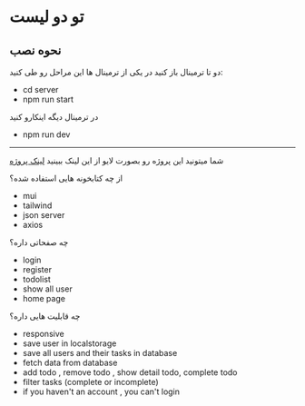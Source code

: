 # تو دو لیست
## نحوه نصب
دو تا ترمینال باز کنید 
در یکی از ترمینال ها این مراحل رو طی کنید:
- cd server
- npm run start

در ترمینال دیگه اینکارو کنید
- npm run dev
---------------------------------------------

شما میتونید این پروژه رو بصورت لایو از این لینک ببینید
[لینک پروژه](https://sharif-task-123.vercel.app/todolist)

از چه کتابخونه هایی استفاده شده؟
- mui
- tailwind
- json server
- axios


چه صفحاتی داره؟
- login
- register
- todolist
- show all user
- home page

چه قابلیت هایی داره؟
- responsive
- save user in localstorage
- save all users and their tasks in database
- fetch data from database
- add todo , remove todo , show detail todo, complete todo
- filter tasks (complete or incomplete)
- if you haven't an account , you can't login

